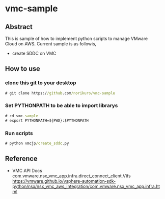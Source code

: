 # vmc-sample
## Abstract
This is sample of how to implement python scripts to manage VMware Cloud on AWS.
Current sample is as followis,
- create SDDC on VMC
## How to use
### clone this git to your desktop
```cmd
# git clone https://github.com/norikuro/vmc-sample
```
### Set PYTHONPATH to be able to import librarys
```cmd
# cd vmc-sample
# export PYTHONPATH=${PWD}:$PYTHONPATH
```
### Run scripts
```cmd
# python vmcjp/create_sddc.py
```
## Reference
- VMC API Docs
com.vmware.nsx_vmc_app.infra.direct_connect_client.Vifs 
https://vmware.github.io/vsphere-automation-sdk-python/nsx/nsx_vmc_aws_integration/com.vmware.nsx_vmc_app.infra.html
